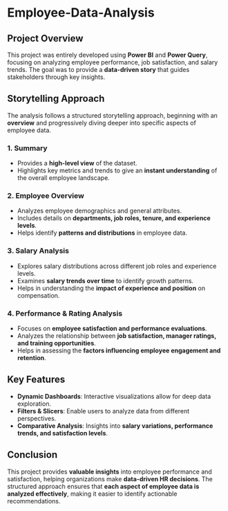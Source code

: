# Employee-Data-Analysis

## Project Overview
This project was entirely developed using **Power BI** and **Power Query**, focusing on analyzing employee performance, job satisfaction, and salary trends. The goal was to provide a **data-driven story** that guides stakeholders through key insights.

## Storytelling Approach
The analysis follows a structured storytelling approach, beginning with an **overview** and progressively diving deeper into specific aspects of employee data.

### 1. **Summary**
   - Provides a **high-level view** of the dataset.
   - Highlights key metrics and trends to give an **instant understanding** of the overall employee landscape.

### 2. **Employee Overview**
   - Analyzes employee demographics and general attributes.
   - Includes details on **departments, job roles, tenure, and experience levels**.
   - Helps identify **patterns and distributions** in employee data.

### 3. **Salary Analysis**
   - Explores salary distributions across different job roles and experience levels.
   - Examines **salary trends over time** to identify growth patterns.
   - Helps in understanding the **impact of experience and position** on compensation.

### 4. **Performance & Rating Analysis**
   - Focuses on **employee satisfaction and performance evaluations**.
   - Analyzes the relationship between **job satisfaction, manager ratings, and training opportunities**.
   - Helps in assessing the **factors influencing employee engagement and retention**.

## Key Features
- **Dynamic Dashboards**: Interactive visualizations allow for deep data exploration.
- **Filters & Slicers**: Enable users to analyze data from different perspectives.
- **Comparative Analysis**: Insights into **salary variations, performance trends, and satisfaction levels**.

## Conclusion
This project provides **valuable insights** into employee performance and satisfaction, helping organizations make **data-driven HR decisions**. The structured approach ensures that **each aspect of employee data is analyzed effectively**, making it easier to identify actionable recommendations.

